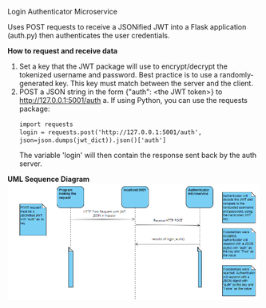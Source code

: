 Login Authenticator Microservice

Uses POST requests to receive a JSONified JWT into a Flask application (auth.py) then authenticates the user credentials.

**How to request and receive data**
1. Set a key that the JWT package will use to encrypt/decrypt the tokenized username and password. Best practice is to use a randomly-generated key. This key must match between the server and the client.
2. POST a JSON string in the form {"auth": \<the JWT token>} to http://127.0.0.1:5001/auth
   a. If using Python, you can use the requests package:
   ```
   import requests
   login = requests.post('http://127.0.0.1:5001/auth', json=json.dumps(jwt_dict)).json()['auth']
   ```
   The variable 'login' will then contain the response sent back by the auth server.

**UML Sequence Diagram**
![UML Diagram](UML.png)

